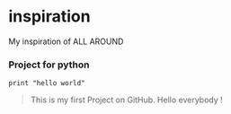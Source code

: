 # inspiration
My inspiration of ALL AROUND
### Project for python
```
print "hello world"
```
>This is my first Project on GitHub. Hello everybody !
